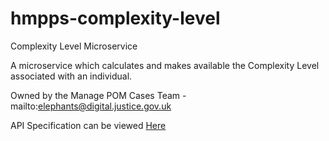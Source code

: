 # hmpps-complexity-level
Complexity Level Microservice

A microservice which calculates and makes available the Complexity Level associated with an individual.

Owned by the Manage POM Cases Team - mailto:elephants@digital.justice.gov.uk 

API Specification can be viewed [Here](https://editor.swagger.io/?url=https://raw.githack.com/ministryofjustice/hmpps-complexity-level/main/Complexity%20Level%20API%20Specification.yaml)
